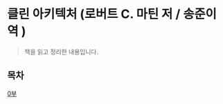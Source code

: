 # 클린 아키텍처 (로버트 C. 마틴 저 / 송준이 역 )
> 책을 읽고 정리한 내용입니다.

## 목차
[0부](https://github.com/lygon55555/til/blob/main/Book/%ED%81%B4%EB%A6%B0%20%EC%95%84%ED%82%A4%ED%85%8D%EC%B2%98/0%EB%B6%80.md)

